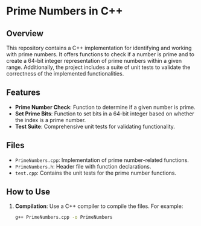# Prime Numbers in C++

## Overview

This repository contains a C++ implementation for identifying and working with prime numbers. It offers functions to check if a number is prime and to create a 64-bit integer representation of prime numbers within a given range. Additionally, the project includes a suite of unit tests to validate the correctness of the implemented functionalities.

## Features

- **Prime Number Check**: Function to determine if a given number is prime.
- **Set Prime Bits**: Function to set bits in a 64-bit integer based on whether the index is a prime number.
- **Test Suite**: Comprehensive unit tests for validating functionality.

## Files

- `PrimeNumbers.cpp`: Implementation of prime number-related functions.
- `PrimeNumbers.h`: Header file with function declarations.
- `test.cpp`: Contains the unit tests for the prime number functions.

## How to Use

1. **Compilation**: Use a C++ compiler to compile the files. For example:
   ```bash
   g++ PrimeNumbers.cpp -o PrimeNumbers
